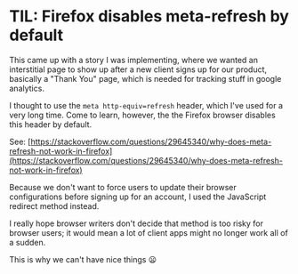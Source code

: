 # TIL: Firefox disables meta-refresh by default

This came up with a story I was implementing, where we wanted an interstitial page to show up after a new client signs up for our product, basically a "Thank You" page, which is needed for tracking stuff in google analytics.

I thought to use the `meta http-equiv=refresh` header, which I've used for a very long time. Come to learn, however, the the Firefox browser disables this header by default.

See: [https://stackoverflow.com/questions/29645340/why-does-meta-refresh-not-work-in-firefox](https://stackoverflow.com/questions/29645340/why-does-meta-refresh-not-work-in-firefox)

Because we don't want to force users to update their browser configurations before signing up for an account, I used the JavaScript redirect method instead.

I really hope browser writers don't decide that method is too risky for browser users; it would mean a lot of client apps might no longer work all of a sudden.

This is why we can't have nice things 😦 

